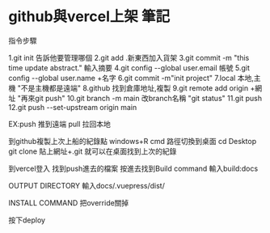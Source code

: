 # github與vercel上架 筆記

指令步驟

1.git init 告訴他要管理哪個 
2.git add .新東西加入貨架
3.git commit -m "this time update abstract." 輸入摘要
4.git config --global user.email 帳號
5.git config --global user.name +名字
6.git commit -m"init project"
7.local 本地,主機
"不是主機都是遠端"
8.github 找到倉庫地址,複製
9.git remote add origin +網址
"再來git push"
10.git branch -m main 改branch名稱
"git status"
11.git push
12.git push --set-upstream origin main

EX:push 推到遠端
   pull 拉回本地


到github複製上次上船的紀錄點
windows+R
cmd
路徑切換到桌面
cd Desktop
git clone 貼上網址+.git
就可以在桌面找到上次的紀錄

到vercel登入
找到push進去的檔案
按進去找到Build command
輸入build:docs

OUTPUT DIRECTORY
輸入docs/.vuepress/dist/

INSTALL COMMAND
把override關掉

按下deploy


